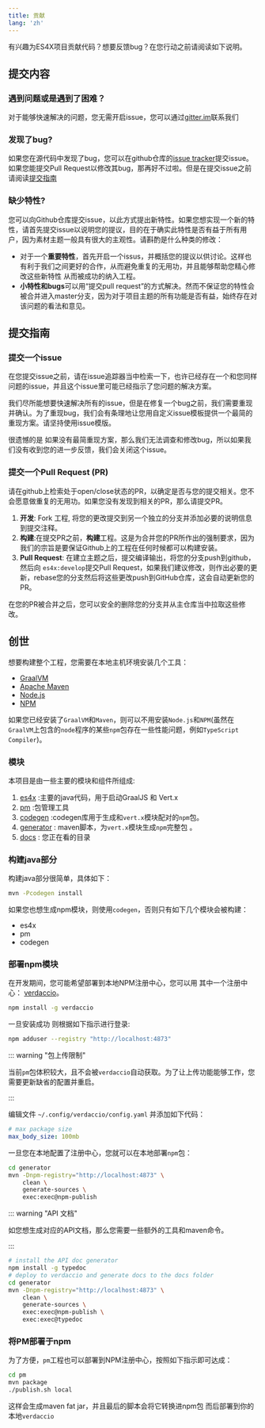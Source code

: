 ```yaml
---
title: 贡献
lang: 'zh'
---
```


有兴趣为ES4X项目贡献代码？想要反馈bug？在您行动之前请阅读如下说明。

## 提交内容

### 遇到问题或是遇到了困难？

对于能够快速解决的问题，您无需开启issue，您可以通过[gitter.im][1]联系我们

[1]: https://gitter.im/es4x/Lobby

### 发现了bug?

如果您在源代码中发现了bug，您可以在github仓库的[issue tracker][2]提交issue。如果您能提交Pull Request以修改其bug，那再好不过啦。但是在提交issue之前请阅读[提交指南][3]

[2]: https://github.com/reactiverse/es4x/issues
[3]: #提交指南

### 缺少特性?

您可以向Github仓库提交issue，以此方式提出新特性。如果您想实现一个新的特性，请首先提交issue以说明您的提议，目的在于确实此特性是否有益于所有用户，因为素材主题一般具有很大的主观性。请斟酌是什么种类的修改：

* 对于一个**重要特性**，首先开启一个issus，并概括您的提议以供讨论。这样也有利于我们之间更好的合作，从而避免重复的无用功，并且能够帮助您精心修改这些新特性 从而被成功的纳入工程。
* **小特性和bugs**可以用“提交pull request”的方式解决。然而不保证您的特性会被合并进入master分支，因为对于项目主题的所有功能是否有益，始终存在对该问题的看法和意见。

## 提交指南

### 提交一个issue

在您提交issue之前，请在issue追踪器当中检索一下，也许已经存在一个和您同样问题的issue，并且这个issue里可能已经指示了您问题的解决方案。

我们尽所能想要快速解决所有的issue，但是在修复一个bug之前，我们需要重现并确认。为了重现bug，我们会有条理地让您用自定义issue模板提供一个最简的重现方案。请坚持使用issue模版。

很遗憾的是 如果没有最简重现方案，那么我们无法调查和修改bug，所以如果我们没有收到您的进一步反馈，我们会关闭这个issue。

### 提交一个Pull Request (PR)

请在github上检索处于open/close状态的PR，以确定是否与您的提交相关。您不会愿意做重复的无用功。如果您没有发现到相关的PR，那么请提交PR。

1. **开发**: Fork 工程, 将您的更改提交到另一个独立的分支并添加必要的说明信息到提交注释。
2. **构建**:在提交PR之前，**构建**工程。这是为合并您的PR所作出的强制要求，因为我们的宗旨是要保证Github上的工程在任何时候都可以构建安装。
3. **Pull Request**:  在建立主题之后，提交编译输出，将您的分支push到github，然后向 `es4x:develop`提交Pull Request，如果我们建议修改，则作出必要的更新，rebase您的分支然后将这些更改push到GitHub仓库，这会自动更新您的PR。

在您的PR被合并之后，您可以安全的删除您的分支并从主仓库当中拉取这些修改。

## 创世

想要构建整个工程，您需要在本地主机环境安装几个工具：

* [GraalVM](https://www.graalvm.org/downloads/)
* [Apache Maven](https://maven.apache.org/)
* [Node.js](https://nodejs.org/en/download/)
* [NPM](https://www.npmjs.com/)

如果您已经安装了`GraalVM`和`Maven`，则可以不用安装`Node.js`和`NPM`(虽然在`GraalVM`上包含的`node`程序的某些`npm`包存在一些性能问题，例如`TypeScript Compiler`)。

### 模块

本项目是由一些主要的模块和组件所组成:

1. [es4x](https://github.com/reactiverse/es4x/tree/develop/es4x) :主要的java代码，用于启动GraalJS 和 Vert.x
2. [pm](https://github.com/reactiverse/es4x/tree/develop/pm) :包管理工具
3. [codegen](https://github.com/reactiverse/es4x/tree/develop/codegen) :codegen库用于生成和`vert.x`模块配对的`npm`包。
4. [generator](https://github.com/reactiverse/es4x/tree/develop/generator) : maven脚本，为`vert.x`模块生成`npm`完整包 。
5. [docs](https://github.com/reactiverse/es4x/tree/develop/docs) : 您正在看的目录

### 构建java部分

构建java部分很简单，具体如下：

```bash
mvn -Pcodegen install
```

如果您也想生成npm模块，则使用`codegen`，否则只有如下几个模块会被构建：

* es4x
* pm
* codegen

### 部署npm模块

在开发期间，您可能希望部署到本地NPM注册中心，您可以用 其中一个注册中心：
 [verdaccio](https://verdaccio.org/)。

```bash
npm install -g verdaccio
```

一旦安装成功 则根据如下指示进行登录:

```bash
npm adduser --registry "http://localhost:4873"
```

::: warning "包上传限制"

当前`pm`包体积较大，且不会被`verdaccio`自动获取。为了让上传功能能够工作，您需要更新缺省的配置并重启。

:::

编辑文件 `~/.config/verdaccio/config.yaml` 并添加如下代码：

```yaml
# max package size
max_body_size: 100mb
```

一旦您在本地配置了注册中心，您就可以在本地部署`npm`包：

```bash
cd generator
mvn -Dnpm-registry="http://localhost:4873" \
    clean \
    generate-sources \
    exec:exec@npm-publish
```

::: warning "API 文档"

如您想生成对应的API文档，那么您需要一些额外的工具和maven命令。

:::

```bash
# install the API doc generator
npm install -g typedoc
# deploy to verdaccio and generate docs to the docs folder
cd generator
mvn -Dnpm-registry="http://localhost:4873" \
    clean \
    generate-sources \
    exec:exec@npm-publish \
    exec:exec@typedoc
```

### 将PM部署于npm

为了方便，`pm`工程也可以部署到NPM注册中心，按照如下指示即可达成：

```bash
cd pm
mvn package
./publish.sh local
```

这样会生成maven fat jar，并且最后的脚本会将它转换进npm包 而后部署到你的本地`verdaccio`
